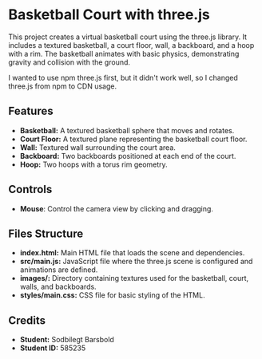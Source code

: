 # Basketball Court with three.js
This project creates a virtual basketball court using the three.js library. It includes a textured basketball, a court floor, wall, a backboard, and a hoop with a rim. The basketball animates with basic physics, demonstrating gravity and collision with the ground.

I wanted to use npm three.js first, but it didn't work well, so I changed three.js from npm to CDN usage.

## Features
- **Basketball:** A textured basketball sphere that moves and rotates.
- **Court Floor:** A textured plane representing the basketball court floor.
- **Wall:** Textured wall surrounding the court area.
- **Backboard:** Two backboards positioned at each end of the court.
- **Hoop:** Two hoops with a torus rim geometry.

## Controls
- **Mouse**: Control the camera view by clicking and dragging.
## Files Structure
- **index.html:** Main HTML file that loads the scene and dependencies.
- **src/main.js:** JavaScript file where the three.js scene is configured and animations are defined.
- **images/:** Directory containing textures used for the basketball, court, walls, and backboards.
- **styles/main.css:** CSS file for basic styling of the HTML.

## Credits
- **Student:** Sodbilegt Barsbold
- **Student ID:** 585235
